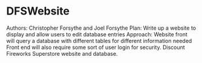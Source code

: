 # DFSWebsite
Authors: Christopher Forsythe and Joel Forsythe
Plan: Write up a website to display and allow users to edit database entries
Approach: Website front will query a database with different tables for different information needed
          Front end will also require some sort of user login for security.
Discount Fireworks Superstore website and database.
